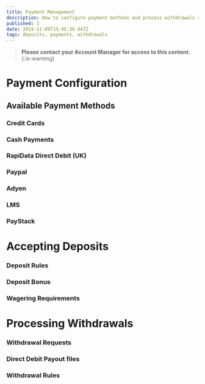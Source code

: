 ```yaml
---
title: Payment Management
description: How to configure payment methods and process withdrawals and deposits
published: 1
date: 2019-11-09T15:45:39.447Z
tags: deposits, payments, withdrawals
---
```


> **Please contact your Account Manager for access to this content.**
{.is-warning}

# Payment Configuration




## Available Payment Methods

### Credit Cards
### Cash Payments
### RapiData Direct Debit (UK)

### Paypal
### Adyen
### LMS
### PayStack





# Accepting Deposits

### Deposit Rules

### Deposit Bonus

### Wagering Requirements


# Processing Withdrawals


### Withdrawal Requests

### Direct Debit Payout files

### Withdrawal Rules



